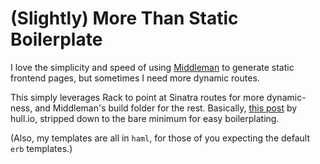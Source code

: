 # (Slightly) More Than Static Boilerplate

I love the simplicity and speed of using
[Middleman](http://middlemanapp.com) to generate static frontend pages,
but sometimes I need more dynamic routes.

This simply leverages Rack to point at Sinatra routes for more
dynamic-ness, and Middleman's build folder for the rest. Basically,
[this post](http://blog.hull.io/post/45912703356/the-perfect-almost-static-site-setup)
by hull.io, stripped down to the bare minimum for easy boilerplating.

(Also, my templates are all in `haml`, for those of you expecting the
default `erb` templates.)
